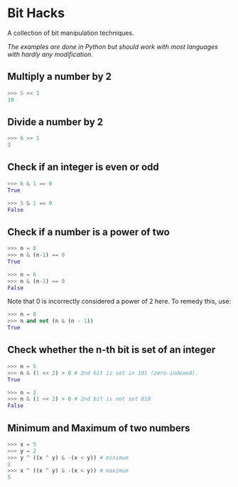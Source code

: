 # Bit Hacks

A collection of bit manipulation techniques.

*The examples are done in Python but should work with most languages
 with hardly any modification.*

## Multiply a number by 2

```python
>>> 5 << 1
10

```

## Divide a number by 2

```python
>>> 6 >> 1
3

```

## Check if an integer is even or odd

```python
>>> 6 & 1 == 0
True

>>> 5 & 1 == 0
False

```

## Check if a number is a power of two

```python
>>> n = 8
>>> n & (n-1) == 0
True

>>> n = 6
>>> n & (n-1) == 0
False

```

Note that 0 is incorrectly considered a power of 2 here. To remedy this, use:

```python
>>> n = 8
>>> n and not (n & (n - 1))
True

```

## Check whether the n-th bit is set of an integer

```python
>>> n = 5
>>> n & (1 << 2) > 0 # 2nd bit is set in 101 (zero-indexed).
True

>>> n = 2
>>> n & (1 << 2) > 0 # 2nd bit is not set 010
False

```

## Minimum and Maximum of two numbers

```python
>>> x = 5
>>> y = 2
>>> y ^ ((x ^ y) & -(x < y)) # minimum
2
>>> x ^ ((x ^ y) & -(x < y)) # maximum
5

```
